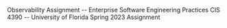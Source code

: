 Observability Assignment -- Enterprise Software Engineering Practices CIS 4390 -- University of Florida Spring 2023 Assignment

